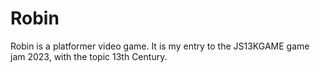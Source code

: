 # Robin 

Robin is a platformer video game. It is my entry to the JS13KGAME game jam 2023, with the topic 13th Century.

